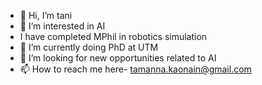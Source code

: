 - 👋 Hi, I’m tani
- 👀 I’m interested in AI
- I have completed MPhil in robotics simulation
- 🌱 I’m currently doing PhD at UTM
- 💞️ I’m looking for new opportunities related to AI
- 📫 How to reach me here- tamanna.kaonain@gmail.com

<!---
Digitaltwins/ktamanna is a ✨ special ✨ repository because its `README.md` (this file) appears on your GitHub profile.
You can click the Preview link to take a look at your changes.
--->
